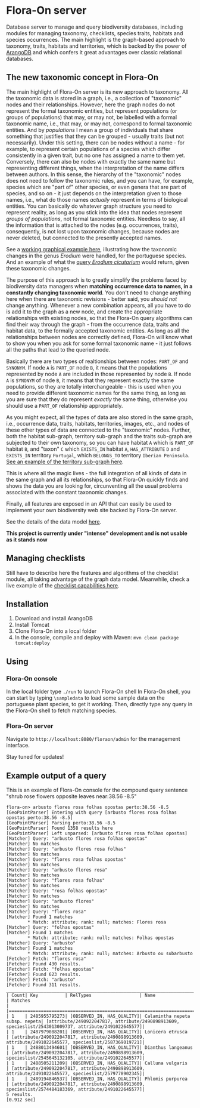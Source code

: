 # Flora-On server
Database server to manage and query biodiversity databases, including modules for managing taxonomy, checklists, species traits, habitats and species occurrences.
The main highlight is the graph-based approach to taxonomy, traits, habitats and territories, which is backed by the power of [ArangoDB](http://www.arangodb.com/) and which confers it great advantages over classic relational databases.

## The new taxonomic concept in Flora-On
The main highlight of Flora-On server is its new approach to taxonomy. All the taxonomic data is stored in a graph, i.e., a collection of "taxonomic" nodes and their relationships. However, here the graph nodes do not represent the formal taxonomic entities, but represent populations (or groups of populations) that may, or may not, be labelled with a formal taxonomic name, i.e., that may, or may not, correspond to formal taxonomic entities. And by *populations* I mean a group of individuals that share something that justifies that they can be grouped - usually traits (but not necessarily).
Under this setting, there can be nodes without a name - for example, to represent certain populations of a species which differ consistently in a given trait, but no one has assigned a name to them yet. Conversely, there can also be nodes with exactly the same name but representing different things, when the interpretation of the name differs between authors.
In this sense, the hierarchy of the "taxonomic" nodes does not need to follow the taxonomic rules, and you can have, for example, species which are "part of" other species, or even genera that are part of species, and so on - it just depends on the interpretation given to those names, i.e., what do those names *actually* represent in terms of biological entities. You can basically do whatever graph structure you need to represent reality, as long as you stick into the idea that nodes represent *groups of populations*, not formal taxonomic entities. Needless to say, all the information that is attached to the nodes (e.g. occurrences, traits), consequently, is not lost upon taxonomic changes, because nodes are never deleted, but connected to the presently accepted names.

See a [working graphical example here](http://flora-on.pt:8080/floraon/?w=graph&depth=3&id=taxent%2F341568402334), illustrating how the taxonomic changes in the genus *Erodium* were handled, for the portuguese species. And an example of what the [query *Erodium cicutarium*](http://flora-on.pt:8080/floraon/?w=query&q=erodium%20cicutarium) would return, given these taxonomic changes.

The purpose of this approach is to greatly simplify the problems faced by biodiversity data managers when **matching occurrence data to names, in a constantly changing taxonomic world**. You don't need to change anything here when there are taxonomic revisions - better said, you *should not* change anything. Whenever a new combination appears, all you have to do is add it to the graph as a new node, and create the appropriate relationships with existing nodes, so that the Flora-On query algorithms can find their way through the graph - from the occurrence data, traits and habitat data, to the formally accepted taxonomic entities. As long as all the relationships between nodes are correctly defined, Flora-On will know what to show you when you ask for some formal taxonomic name - it just follows all the paths that lead to the queried node.

Basically there are two types of realtionships between nodes: `PART_OF` and `SYNONYM`. If node `A` is `PART_OF` node `B`, it means that the populations represented by node `A` are included in those represented by node `B`. If node `A` is `SYNONYM` of node `B`, it means that they represent exactly the same populations, so they are totally interchangeable - this is used when you need to provide different taxonomic names for the same thing, as long as you are sure that they do represent *exactly* the same thing, otherwise you should use a `PART_OF` relationship appropriately.

As you might expect, all the types of data are also stored in the same graph, i.e., occurrence data, traits, habitats, territories, images, etc., and nodes of these other types of data are connected to the "taxonomic" nodes. Further, both the habitat sub-graph, territory sub-graph and the traits sub-graph are subjected to their own taxonomy, so you can have habitat `A` which is `PART_OF` habitat `B`, and "taxon" `C` which `EXISTS_IN` habitat `A`, `HAS_ATTRIBUTE` `D` and `EXISTS_IN` territory `Portugal`, which `BELONGS_TO` territory `Iberian Peninsula`. [See an example of the territory sub-graph here](http://flora-on.pt:8080/floraon/?w=graph&show=territories).

This is where all the magic lives - the full integration of all kinds of data in the same graph and all its relationships, so that Flora-On quickly finds and shows the data you are looking for, circunventing all the usual problems associated with the constant taxonomic changes.

Finally, all features are exposed in an API that can easily be used to implement your own biodiversity web site backed by Flora-On server.

See the details of the data model [here](https://github.com/miguel-porto/flora-on-server/wiki/The-data-model).

**This project is currently under "intense" development and is not usable as it stands now**

## Managing checklists
Still have to describe here the features and algorithms of the checklist module, all taking advantage of the graph data model. Meanwhile, check a live example of the [checklist capabilities here](http://flora-on.pt:8080/floraon/).

## Installation
1. Download and install ArangoDB
2. Install Tomcat
3. Clone Flora-On into a local folder
4. In the console, compile and deploy with Maven: `mvn clean package tomcat:deploy`

## Using

### Flora-On console
In the local folder type `./run` to launch Flora-On shell
In Flora-On shell, you can start by typing `\sampledata` to load some sample data on the portuguese plant species, to get it working.
Then, directly type any query in the Flora-On shell to fetch matching species.

### Flora-On server
Navigate to `http://localhost:8080/floraon/admin` for the management interface.

Stay tuned for updates!

## Example output of a query
This is an example of Flora-On console for the compound query sentence "shrub rose flowers opposite leaves near:38.56 -8.5"
```
flora-on> arbusto flores rosa folhas opostas perto:38.56 -8.5
[GeoPointParser] Entering with query [arbusto flores rosa folhas opostas perto:38.56 -8.5]
[GeoPointParser] Parsing perto:38.56 -8.5
[GeoPointParser] Found 1358 results here
[GeoPointParser] Left unparsed: [arbusto flores rosa folhas opostas]
[Matcher] Query: "arbusto flores rosa folhas opostas"
[Matcher] No matches
[Matcher] Query: "arbusto flores rosa folhas"
[Matcher] No matches
[Matcher] Query: "flores rosa folhas opostas"
[Matcher] No matches
[Matcher] Query: "arbusto flores rosa"
[Matcher] No matches
[Matcher] Query: "flores rosa folhas"
[Matcher] No matches
[Matcher] Query: "rosa folhas opostas"
[Matcher] No matches
[Matcher] Query: "arbusto flores"
[Matcher] No matches
[Matcher] Query: "flores rosa"
[Matcher] Found 1 matches
        * Match: attribute; rank: null; matches: Flores rosa
[Matcher] Query: "folhas opostas"
[Matcher] Found 1 matches
        * Match: attribute; rank: null; matches: Folhas opostas
[Matcher] Query: "arbusto"
[Matcher] Found 1 matches
        * Match: attribute; rank: null; matches: Arbusto ou subarbusto
[Fetcher] Fetch: "flores rosa"
[Fetcher] Found 430 results.
[Fetcher] Fetch: "folhas opostas"
[Fetcher] Found 623 results.
[Fetcher] Fetch: "arbusto"
[Fetcher] Found 311 results.
___________________________________________________________________________________________________________________________________________________________________________________________
| Count| Key          | RelTypes                  | Name                           | Matches                                                                                               |
|==========================================================================================================================================================================================|
| 1    | 2485955795273| [OBSERVED_IN, HAS_QUALITY]| Calamintha nepeta subsp. nepeta| [attribute/2490922047817, attribute/2490898913609, specieslist/2543013009737, attribute/2491022645577]|
| 1    | 2487979088201| [OBSERVED_IN, HAS_QUALITY]| Lonicera etrusca               | [attribute/2490922047817, attribute/2490898913609, attribute/2491022645577, specieslist/2587369019721]|
| 1    | 2488013494601| [OBSERVED_IN, HAS_QUALITY]| Dianthus langeanus             | [attribute/2490922047817, attribute/2490898913609, specieslist/2545645132105, attribute/2491022645577]|
| 1    | 2488505211209| [OBSERVED_IN, HAS_QUALITY]| Calluna vulgaris               | [attribute/2490922047817, attribute/2490898913609, attribute/2491022645577, specieslist/2579778902345]|
| 1    | 2489194846537| [OBSERVED_IN, HAS_QUALITY]| Phlomis purpurea               | [attribute/2490922047817, attribute/2490898913609, specieslist/2574484183369, attribute/2491022645577]|
5 results.
[0.912 sec]
```

